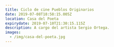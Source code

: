 ```yaml
---
title: Ciclo de cine Pueblos Originarios
date: 2019-07-08T18:58:15.005Z
location: Casa del Poeta
expirydate: 2019-07-10T21:30:15.115Z
description: A cargo del artista Sergio Ortega.
images:
  - /img/casa-del-poeta.jpg
---
```


